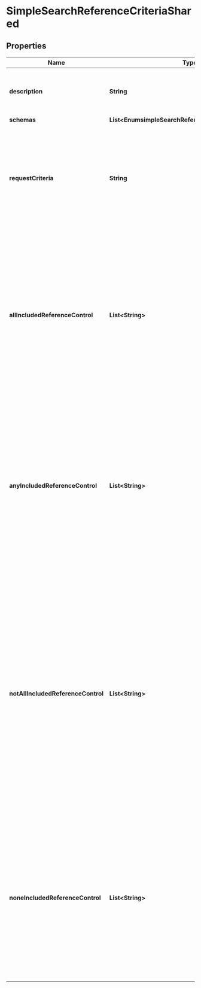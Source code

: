 

# SimpleSearchReferenceCriteriaShared


## Properties

| Name | Type | Description | Notes |
|------------ | ------------- | ------------- | -------------|
|**description** | **String** | A description for this Search Reference Criteria |  [optional] |
|**schemas** | **List&lt;EnumsimpleSearchReferenceCriteriaSchemaUrn&gt;** |  |  |
|**requestCriteria** | **String** | Specifies a request criteria object that must match the associated request for references included in this Simple Search Reference Criteria. |  [optional] |
|**allIncludedReferenceControl** | **List&lt;String&gt;** | Specifies the OID of a control that must be present in search result references included in this Simple Search Reference Criteria. If any control OIDs are provided, then the reference must contain all of those controls. |  [optional] |
|**anyIncludedReferenceControl** | **List&lt;String&gt;** | Specifies the OID of a control that may be present in search result references included in this Simple Search Reference Criteria. If any control OIDs are provided, then the reference must contain at least one of those controls. |  [optional] |
|**notAllIncludedReferenceControl** | **List&lt;String&gt;** | Specifies the OID of a control that should not be present in search result references included in this Simple Search Reference Criteria. If any control OIDs are provided, then the reference must not contain at least one of those controls (that is, it may contain zero or more of those controls, but not all of them). |  [optional] |
|**noneIncludedReferenceControl** | **List&lt;String&gt;** | Specifies the OID of a control that must not be present in search result references included in this Simple Search Reference Criteria. If any control OIDs are provided, then the reference must not contain any of those controls. |  [optional] |



